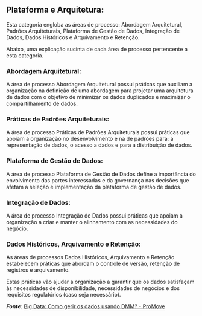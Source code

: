 
## Plataforma e Arquitetura:
Esta categoria engloba as áreas de processo: Abordagem Arquitetural, Padrões Arquiteturais, Plataforma de Gestão de Dados, Integração de Dados, Dados Históricos e Arquivamento e Retenção.

Abaixo, uma explicação sucinta de cada área de processo pertencente a esta categoria.

### Abordagem Arquitetural:
A área de processo Abordagem Arquitetural possui práticas que auxiliam a organização na definição de uma abordagem para projetar uma arquitetura de dados com o objetivo de minimizar os dados duplicados e maximizar o compartilhamento de dados.

### Práticas de Padrões Arquiteturais:
A área de processo Práticas de Padrões Arquiteturais possui práticas que apoiam a organização no desenvolvimento e na de padrões para: a representação de dados, o acesso a dados e para a distribuição de dados.

### Plataforma de Gestão de Dados:
A área de processo Plataforma de Gestão de Dados define a importância do envolvimento das partes interessadas e da governança nas decisões que afetam a seleção e implementação da plataforma de gestão de dados.

### Integração de Dados:
A área de processo Integração de Dados possui práticas que apoiam a organização a criar e manter o alinhamento com as necessidades do negócio.

### Dados Históricos, Arquivamento e Retenção:
As áreas de processos Dados Históricos, Arquivamento e Retenção estabelecem práticas que abordam o controle de versão, retenção de registros e arquivamento.

Estas práticas vão ajudar a organização a garantir que os dados satisfaçam às necessidades de disponibilidade, necessidades de negócios e dos requisitos regulatórios (caso seja necessário).

***Fonte***: 
[Big Data: Como gerir os dados usando DMM? - ProMove](https://promovesolucoes.com/tudo-o-que-voce-precisa-saber-para-gerir-dados-big-data-usando-dmm/)
